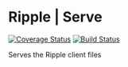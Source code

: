 # Ripple | Serve
[![Coverage Status](https://coveralls.io/repos/rijs/serve/badge.svg?branch=master&service=github)](https://coveralls.io/github/rijs/serve?branch=master)
[![Build Status](https://travis-ci.org/rijs/serve.svg)](https://travis-ci.org/rijs/serve)

Serves the Ripple client files